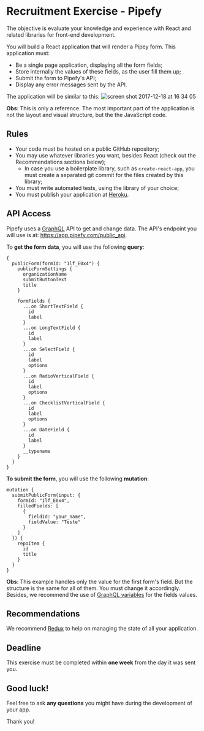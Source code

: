 # Recruitment Exercise - Pipefy

The objective is evaluate your knowledge and experience with React and related libraries for front-end development.

You will build a React application that will render a Pipey form. This application must:
* Be a single page application, displaying all the form fields;
* Store internally the values of these fields, as the user fill them up;
* Submit the form to Pipefy's API;
* Display any error messages sent by the API.

The application will be similar to this:
![screen shot 2017-12-18 at 16 34 05](https://user-images.githubusercontent.com/465990/34122868-f39dae42-e414-11e7-9df0-8e287759dc98.png)

**Obs**: This is only a reference. The most important part of the application is not the layout and visual structure, but the the JavaScript code.

## Rules

* Your code must be hosted on a public GitHub repository;
* You may use whatever libraries you want, besides React (check out the Recommendations sections below);
  - In case you use a boilerplate library, such as `create-react-app`, you must create a separated git commit for the files created by this library;
* You must write automated tests, using the library of your choice;
* You must publish your application at [Heroku](https://dashboard.heroku.com/).

## API Access

Pipefy uses a [GraphQL](http://graphql.org/learn/) API to get and change data. The API's endpoint you will use is at: https://app.pipefy.com/public_api.

To **get the form data**, you will use the following **query**:

```
{
  publicForm(formId: "1lf_E0x4") {
    publicFormSettings {
      organizationName
      submitButtonText
      title
    }

    formFields {
      ...on ShortTextField {
        id
        label
      }
      ...on LongTextField {
        id
        label
      }
      ...on SelectField {
        id
        label
        options
      }
      ...on RadioVerticalField {
        id
        label
        options
      }
      ...on ChecklistVerticalField {
        id
        label
        options
      }
      ...on DateField {
        id
        label
      }
      __typename
    }
  }
}
```

**To submit the form**, you will use the following **mutation**:

```
mutation {
  submitPublicForm(input: {
    formId: "1lf_E0x4",
    filledFields: [
      {
        fieldId: "your_name",
        fieldValue: "Teste"
      }
    ]
  }) {
    repoItem {
      id
      title
    }
  }
}
```

**Obs**: This example handles only the value for the first form's field. But the structure is the same for all of them. You must change it accordingly. Besides, we recommend the use of [GraphQL variables](http://graphql.org/learn/queries/#variables) for the fields values.

## Recommendations

We recommend [Redux](https://github.com/reactjs/redux) to help on managing the state of all your application.

## Deadline

This exercise must be completed within **one week** from the day it was sent you.

## Good luck!

Feel free to ask **any questions** you might have during the development of your app.

Thank you!


